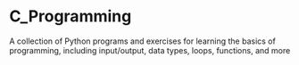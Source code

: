 # C_Programming
A collection of Python programs and exercises for learning the basics of programming, including input/output, data types, loops, functions, and more
